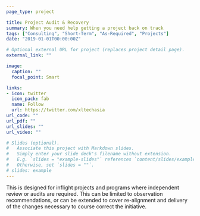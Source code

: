 ```yaml
---
page_type: project

title: Project Audit & Recovery
summary: When you need help getting a project back on track
tags: ["Consulting", "Short-Term", "As-Required", "Projects"]
date: "2019-01-01T00:00:00Z"

# Optional external URL for project (replaces project detail page).
external_link: ""

image:
  caption: ""
  focal_point: Smart

links:
- icon: twitter
  icon_pack: fab
  name: Follow
  url: https://twitter.com/xltechasia
url_code: ""
url_pdf: ""
url_slides: ""
url_video: ""

# Slides (optional).
#   Associate this project with Markdown slides.
#   Simply enter your slide deck's filename without extension.
#   E.g. `slides = "example-slides"` references `content/slides/example-slides.md`.
#   Otherwise, set `slides = ""`.
# slides: example
---
```

This is designed for inflight projects and programs where independent review or audits are required. This can be limited to observation recommendations, or can be extended to cover re-alignment and delivery of the changes necessary to course correct the initiative.
